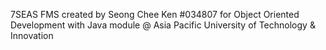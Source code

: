 7SEAS FMS created by Seong Chee Ken #034807 for Object Oriented Development with Java module @ Asia Pacific University of Technology & Innovation
